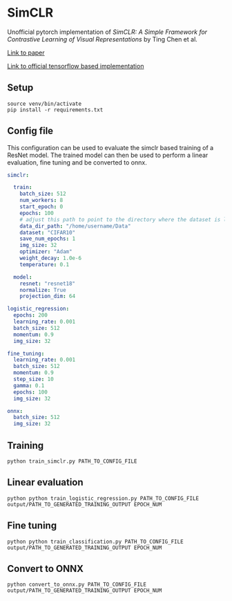 # SimCLR

Unofficial pytorch implementation of _SimCLR: A Simple Framework for Contrastive Learning of Visual Representations_ by Ting Chen et al.

[Link to paper](https://arxiv.org/pdf/2002.05709.pdf)

[Link to official tensorflow based implementation](https://github.com/google-research/simclr)

## Setup

```
source venv/bin/activate
pip install -r requirements.txt 
```

## Config file

This configuration can be used to evaluate the simclr based training of a ResNet model. The trained model can then be 
used to perform a linear evaluation, fine tuning and be converted to onnx. 

```yaml
simclr:

  train:
    batch_size: 512
    num_workers: 8
    start_epoch: 0
    epochs: 100
    # adjust this path to point to the directory where the dataset is located
    data_dir_path: "/home/username/Data"
    dataset: "CIFAR10"
    save_num_epochs: 1
    img_size: 32
    optimizer: "Adam"
    weight_decay: 1.0e-6
    temperature: 0.1

  model:
    resnet: "resnet18"
    normalize: True
    projection_dim: 64

logistic_regression:
  epochs: 200
  learning_rate: 0.001
  batch_size: 512
  momentum: 0.9
  img_size: 32

fine_tuning:
  learning_rate: 0.001
  batch_size: 512
  momentum: 0.9
  step_size: 10
  gamma: 0.1
  epochs: 100
  img_size: 32

onnx:
  batch_size: 512
  img_size: 32
```

## Training 

```
python train_simclr.py PATH_TO_CONFIG_FILE
```

## Linear evaluation

```
python python train_logistic_regression.py PATH_TO_CONFIG_FILE output/PATH_TO_GENERATED_TRAINING_OUTPUT EPOCH_NUM
```

## Fine tuning

```
python python train_classification.py PATH_TO_CONFIG_FILE output/PATH_TO_GENERATED_TRAINING_OUTPUT EPOCH_NUM
```

## Convert to ONNX

```
python convert_to_onnx.py PATH_TO_CONFIG_FILE output/PATH_TO_GENERATED_TRAINING_OUTPUT EPOCH_NUM

```
